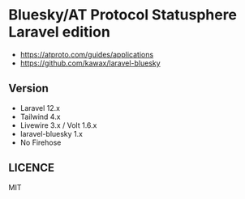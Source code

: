 Bluesky/AT Protocol Statusphere Laravel edition
====

- https://atproto.com/guides/applications
- https://github.com/kawax/laravel-bluesky

## Version
- Laravel 12.x
- Tailwind 4.x
- Livewire 3.x / Volt 1.6.x
- laravel-bluesky 1.x
- No Firehose

## LICENCE
MIT
